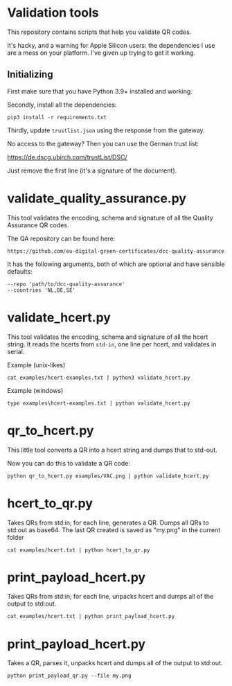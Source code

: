 # Validation tools

This repository contains scripts that help you validate QR codes.

It's hacky, and a warning for Apple Silicon users: the dependencies I use are a mess on your platform. I've given up trying to get it working.

## Initializing

First make sure that you have Python 3.9+ installed and working.

Secondly, install all the dependencies:

    pip3 install -r requirements.txt

Thirdly, update `trustlist.json` using the response from the gateway.

No access to the gateway? Then you can use the German trust list:

https://de.dscg.ubirch.com/trustList/DSC/

Just remove the first line (it's a signature of the document).


# validate_quality_assurance.py

This tool validates the encoding, schema and signature of all the Quality Assurance QR codes.

The QA repository can be found here:

    https://github.com/eu-digital-green-certificates/dcc-quality-assurance

It has the following arguments, both of which are optional and have sensible defaults:

    --repo 'path/to/dcc-quality-assurance'
    --countries 'NL,DE,SE'


# validate_hcert.py

This tool validates the encoding, schema and signature of all the hcert string.
It reads the hcerts from `std-in`, one line per hcert, and validates in serial.

Example (unix-likes)

    cat examples/hcert-examples.txt | python3 validate_hcert.py

Example (windows)

    type examples\hcert-examples.txt | python validate_hcert.py


# qr_to_hcert.py

This little tool converts a QR into a hcert string and dumps that to std-out.

Now you can do this to validate a QR code:

    python qr_to_hcert.py examples/VAC.png | python validate_hcert.py

# hcert_to_qr.py

Takes QRs from std:in; for each line, generates a QR. Dumps all QRs to std:out as base64.
The last QR created is saved as "my.png" in the current folder

    cat examples/hcert.txt | python hcert_to_qr.py

# print_payload_hcert.py

Takes QRs from std:in; for each line, unpacks hcert and dumps all of the output to std:out.

    cat examples/hcert.txt | python print_payload_hcert.py

# print_payload_hcert.py

Takes a QR, parses it, unpacks hcert and dumps all of the output to std:out.

    python print_payload_qr.py --file my.png

